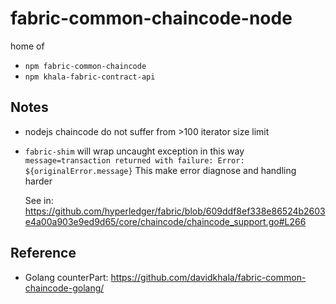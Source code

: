 # fabric-common-chaincode-node

home of 
- `npm fabric-common-chaincode`
- `npm khala-fabric-contract-api`


## Notes
- nodejs chaincode do not suffer from >100 iterator size limit   
- `fabric-shim` will wrap uncaught exception in this way
    `message=transaction returned with failure: Error: ${originalError.message}`
    This make error diagnose and handling harder
    
    See in: https://github.com/hyperledger/fabric/blob/609ddf8ef338e86524b2603e4a00a903e9ed9d65/core/chaincode/chaincode_support.go#L266

## Reference
 - Golang counterPart: https://github.com/davidkhala/fabric-common-chaincode-golang/ 
